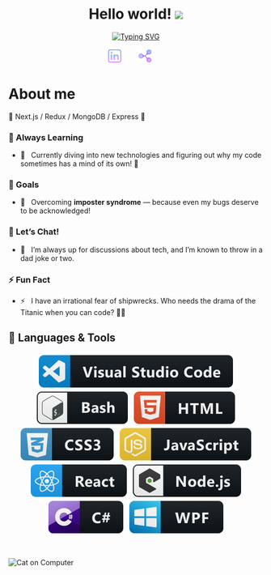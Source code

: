 <!-- Introduction -->
<h1 align="center">
Hello world!
  <img src="https://media.giphy.com/media/hvRJCLFzcasrR4ia7z/giphy.gif" width="28">
</h1>

<!-- Typing SVG by DenverCoder1 - https://github.com/DenverCoder1/readme-typing-svg -->
<p align="center">
  <a href="https://git.io/typing-svg"><img src="https://readme-typing-svg.demolab.com?font=Fira+Code&pause=1000&center=true&width=435&lines=I'm+Aldric+Bottreau;I'm+a+Fullstack+Developer" alt="Typing SVG" /></a>
</p>

<p align="center">
  <a href="https://www.linkedin.com/in/aldric-bottreau-4529902bb/"><img width="32px" alt="Linkedin" title="Linkedin"  src="https://github.com/0xhel/0xhel/blob/main/Ressources/social_logo/linkedin_purple.png"/></a>
  &#8287;&#8287;&#8287;&#8287;&#8287;
  <a href="mailto:0xhel@tutamail.com"><img width="32px" alt="Email" title="Email" src="https://github.com/0xhel/0xhel/blob/main/Ressources/social_logo/email_purple.png"></a>
  &#8287;&#8287;&#8287;&#8287;&#8287;
</p>

# About me

🚀  Next.js / Redux / MongoDB / Express 🚀
### 🌱 Always Learning
- 🔭 &nbsp; Currently diving into new technologies and figuring out why my code sometimes has a mind of its own! 🤖
### 🥅 Goals
- 🥅 &nbsp; Overcoming **imposter syndrome** — because even my bugs deserve to be acknowledged!
### 💬 Let’s Chat!
- 💬 &nbsp; I’m always up for discussions about tech, and I’m known to throw in a dad joke or two.
### ⚡ Fun Fact
- ⚡ &nbsp; I have an irrational fear of shipwrecks. Who needs the drama of the Titanic when you can code? 🚢😱

## 🔧 Languages & Tools

<p align="center">
  <!-- Tools icons by @mikecodesdotnet :  https://github.com/MikeCodesDotNET/ColoredBadges -->
  <img src="https://github.com/0xhel/0xhel/blob/main/Ressources/languages_logo/visualstudio_logo.svg" alt="vscode" style="vertical-align:top; margin:4px">
  <img src="https://github.com/0xhel/0xhel/blob/main/Ressources/languages_logo/bash_logo.svg" alt="bash" style="vertical-align:top; margin:4px">
  <img src="https://github.com/0xhel/0xhel/blob/main/Ressources/languages_logo/html_logo.svg" alt="html" style="vertical-align:top; margin:4px">
  <img src="https://github.com/0xhel/0xhel/blob/main/Ressources/languages_logo/css3_logo.svg" alt="css3" style="vertical-align:top; margin:4px">
  <img src="https://github.com/0xhel/0xhel/blob/main/Ressources/languages_logo/js_logo.svg" alt="js" style="vertical-align:top; margin:4px">
  <img src="https://github.com/0xhel/0xhel/blob/main/Ressources/languages_logo/react_logo.svg" alt="react" style="vertical-align:top; margin:4px">
  <img src="https://github.com/0xhel/0xhel/blob/main/Ressources/languages_logo/nodejs_logo.svg" alt="nodejs" style="vertical-align:top; margin:4px">
  
  <img src="https://github.com/0xhel/0xhel/blob/main/Ressources/languages_logo/csharp.svg" alt="c#" style="vertical-align:top; margin:4px">
  <img src="https://github.com/0xhel/0xhel/blob/main/Ressources/languages_logo/wpf.svg" alt="wpf" style="vertical-align:top; margin:4px">
</p>

<br>


![Cat on Computer](https://media.giphy.com/media/JIX9t2j0ZTN9S/giphy.gif)


